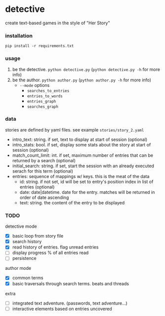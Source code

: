 # detective

create text-based games in the style of "Her Story"

### installation
`pip install -r requirements.txt`

### usage
1. be the detective. `python detective.py` (`python detective.py -h` for more info)
2. be the author. `python author.py` (`python author.py -h` for more info)
    * `--mode` options
        * `searches_to_entries`
        * `entries_to_words`
        * `entries_graph`
        * `searches_graph`

### data
stories are defined by yaml files. see example `stories/story_2.yaml`

* intro_text: string. if set, text to display at start of session (optional)
* intro_stats: bool. if set, display some stats about the story at start of session (optional)
* match_count_limit: int. if set, maximum number of entries that can be returned by a search (optional)
* initial_search: string. if set, start the session with an already executed serach for this term (optional)
* entries: sequence of mappings w/ keys. this is the meat of the data
    * id: string. if not set, id will be set to entry's position index in list of entries (optional)
    * date: date|datetime. date for the entry. matches will be returned in order of date ascending
    * text: string. the content of the entry to be displayed

### TODO
detective mode
- [x] basic loop from story file
- [x] search history
- [x] read history of entries. flag unread entries
- [ ] display progress % of all entries read
- [ ] persistence

author mode
- [x] common terms
- [x] basic traversals through search terms. beats and threads

extra
- [ ] integrated text adventure. (passwords, text adventure...)
- [ ] interactive elements based on entries uncovered
